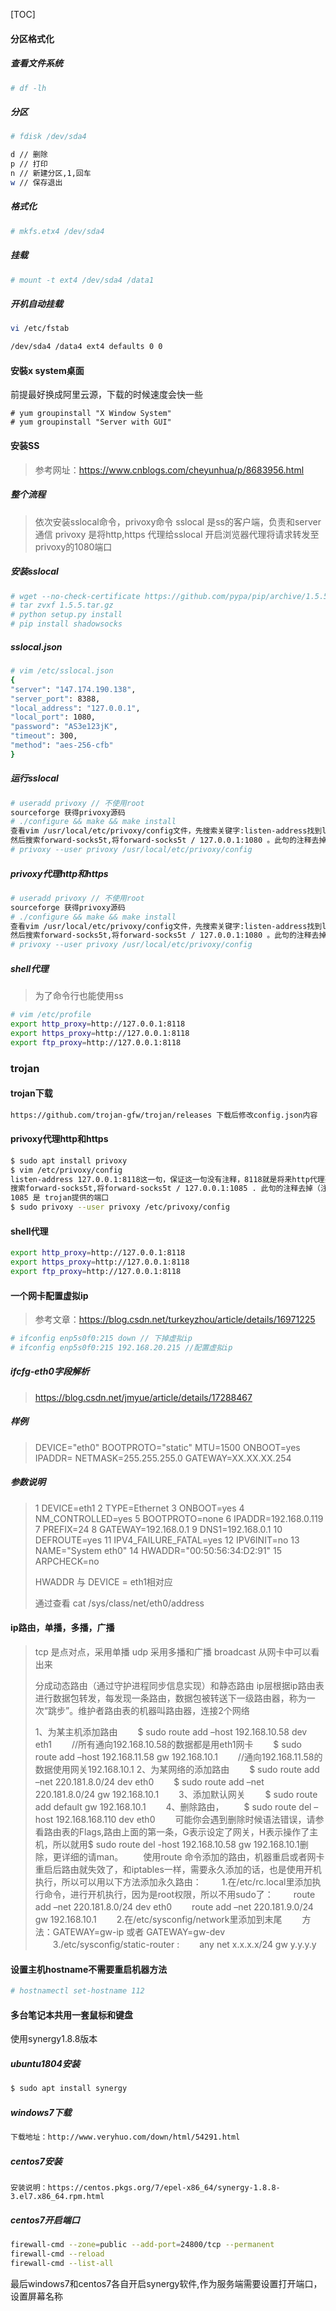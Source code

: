 [TOC]



#### 分区格式化

##### 查看文件系统

```bash
# df -lh
```

##### 分区

```bash
# fdisk /dev/sda4

d // 删除
p // 打印
n // 新建分区,1,回车
w // 保存退出
```

##### 格式化

```bash
# mkfs.etx4 /dev/sda4
```

##### 挂载

```bash
# mount -t ext4 /dev/sda4 /data1
```

##### 开机自动挂载

```bash
vi /etc/fstab

/dev/sda4 /data4 ext4 defaults 0 0
```

#### 安裝x system桌面

前提最好换成阿里云源，下载的时候速度会快一些

```
# yum groupinstall "X Window System"
# yum groupinstall "Server with GUI"
```

#### 安装SS

> 参考网址：https://www.cnblogs.com/cheyunhua/p/8683956.html

##### 整个流程

> 依次安装sslocal命令，privoxy命令
> sslocal 是ss的客户端，负责和server通信
> privoxy 是将http,https 代理给sslocal
> 开启浏览器代理将请求转发至privoxy的1080端口

##### 安装sslocal

```bash
# wget --no-check-certificate https://github.com/pypa/pip/archive/1.5.5.tar.gz
# tar zvxf 1.5.5.tar.gz
# python setup.py install
# pip install shadowsocks
```

##### sslocal.json

```bash
# vim /etc/sslocal.json
{
"server": "147.174.190.138",
"server_port": 8388,
"local_address": "127.0.0.1",
"local_port": 1080,
"password": "AS3e123jK",
"timeout": 300,
"method": "aes-256-cfb"
}
```

##### 运行sslocal

```bash
# useradd privoxy // 不使用root
sourceforge 获得privoxy源码
# ./configure && make && make install
查看vim /usr/local/etc/privoxy/config文件，先搜索关键字:listen-address找到listen-address 127.0.0.1:8118这一句，保证这一句没有注释，8118就是将来http代理要输入的端口。
然后搜索forward-socks5t,将forward-socks5t / 127.0.0.1:1080 。此句的注释去掉（注意后面的点不要删了！）.
# privoxy --user privoxy /usr/local/etc/privoxy/config
```

##### privoxy代理http和https

```bash
# useradd privoxy // 不使用root
sourceforge 获得privoxy源码
# ./configure && make && make install
查看vim /usr/local/etc/privoxy/config文件，先搜索关键字:listen-address找到listen-address 127.0.0.1:8118这一句，保证这一句没有注释，8118就是将来http代理要输入的端口。
然后搜索forward-socks5t,将forward-socks5t / 127.0.0.1:1080 。此句的注释去掉（注意后面的点不要删了！）.
# privoxy --user privoxy /usr/local/etc/privoxy/config
```

##### shell代理

> 为了命令行也能使用ss

```bash
# vim /etc/profile
export http_proxy=http://127.0.0.1:8118
export https_proxy=http://127.0.0.1:8118
export ftp_proxy=http://127.0.0.1:8118
```

### trojan

#### trojan下载

```bash
https://github.com/trojan-gfw/trojan/releases 下载后修改config.json内容
```

#### privoxy代理http和https

```bash
$ sudo apt install privoxy
$ vim /etc/privoxy/config
listen-address 127.0.0.1:8118这一句，保证这一句没有注释，8118就是将来http代理要输入的端口
搜索forward-socks5t,将forward-socks5t / 127.0.0.1:1085 . 此句的注释去掉（注意后面的点不要删了！）.
1085 是 trojan提供的端口
$ sudo privoxy --user privoxy /etc/privoxy/config
```

#### shell代理

```bash
export http_proxy=http://127.0.0.1:8118
export https_proxy=http://127.0.0.1:8118
export ftp_proxy=http://127.0.0.1:8118
```



#### 一个网卡配置虚拟ip

> 参考文章：https://blog.csdn.net/turkeyzhou/article/details/16971225

```bash
# ifconfig enp5s0f0:215 down // 下掉虚拟ip
# ifconfig enp5s0f0:215 192.168.20.215 //配置虚拟ip
```

##### ifcfg-eth0字段解析

> https://blog.csdn.net/jmyue/article/details/17288467

##### 样例

> DEVICE="eth0"
>  BOOTPROTO="static"
>  MTU=1500
>  ONBOOT=yes
>  IPADDR=
>  NETMASK=255.255.255.0
>  GATEWAY=XX.XX.XX.254

##### 参数说明

> 1 DEVICE=eth1
>  2 TYPE=Ethernet
>  3 ONBOOT=yes
>  4 NM_CONTROLLED=yes
>  5 BOOTPROTO=none
>  6 IPADDR=192.168.0.119
>  7 PREFIX=24
>  8 GATEWAY=192.168.0.1
>  9 DNS1=192.168.0.1
> 10 DEFROUTE=yes
> 11 IPV4_FAILURE_FATAL=yes
> 12 IPV6INIT=no
> 13 NAME="System eth0"
> 14 HWADDR="00:50:56:34:D2:91"
> 15 ARPCHECK=no
>
> HWADDR 与 DEVICE = eth1相对应
>
> 通过查看 cat /sys/class/net/eth0/address

#### ip路由，单播，多播，广播

> tcp 是点对点，采用单播
> udp 采用多播和广播 broadcast
> 从网卡中可以看出来
>
> 分成动态路由（通过守护进程同步信息实现）和静态路由
> ip层根据ip路由表进行数据包转发，每发现一条路由，数据包被转送下一级路由器，称为一次“跳步”。维护者路由表的机器叫路由器，连接2个网络
>
> 1、为某主机添加路由
> 　　$ sudo route add –host 192.168.10.58 dev eth1
> 　　//所有通向192.168.10.58的数据都是用eth1网卡
> 　　$ sudo route add –host 192.168.11.58 gw 192.168.10.1
> 　　//通向192.168.11.58的数据使用网关192.168.10.1
> 2、为某网络的添加路由
> 　　$ sudo route add –net 220.181.8.0/24 dev eth0
> 　　$ sudo route add –net 220.181.8.0/24 gw 192.168.10.1
> 　　3、添加默认网关
> 　　$ sudo route add default gw 192.168.10.1
> 　　4、删除路由，
> 　　$ sudo route del –host 192.168.168.110 dev eth0
> 　　可能你会遇到删除时候语法错误，请参看路由表的Flags,路由上面的第一条，G表示设定了网关，H表示操作了主机，所以就用$ sudo route del -host 192.168.10.58 gw 192.168.10.1删除，更详细的请man。
> 　　使用route 命令添加的路由，机器重启或者网卡重启后路由就失效了，和iptables一样，需要永久添加的话，也是使用开机执行，所以可以用以下方法添加永久路由：
> 　　1.在/etc/rc.local里添加执行命令，进行开机执行，因为是root权限，所以不用sudo了：
> 　　route add –net 220.181.8.0/24 dev eth0
> 　　route add –net 220.181.9.0/24 gw 192.168.10.1
> 　　2.在/etc/sysconfig/network里添加到末尾
> 　　方法：GATEWAY=gw-ip 或者 GATEWAY=gw-dev
> 　　3./etc/sysconfig/static-router :
> 　　any net x.x.x.x/24 gw y.y.y.y

#### 设置主机hostname不需要重启机器方法

```bash
# hostnamectl set-hostname 112
```

#### 多台笔记本共用一套鼠标和键盘

使用synergy1.8.8版本

##### ubuntu1804安装

```bash
$ sudo apt install synergy
```

##### windows7下载

```bash
下载地址：http://www.veryhuo.com/down/html/54291.html
```

##### centos7安装

```
安装说明：https://centos.pkgs.org/7/epel-x86_64/synergy-1.8.8-3.el7.x86_64.rpm.html
```

##### centos7开启端口

```bash
firewall-cmd --zone=public --add-port=24800/tcp --permanent
firewall-cmd --reload
firewall-cmd --list-all
```

最后windows7和centos7各自开启synergy软件,作为服务端需要设置打开端口，设置屏幕名称

